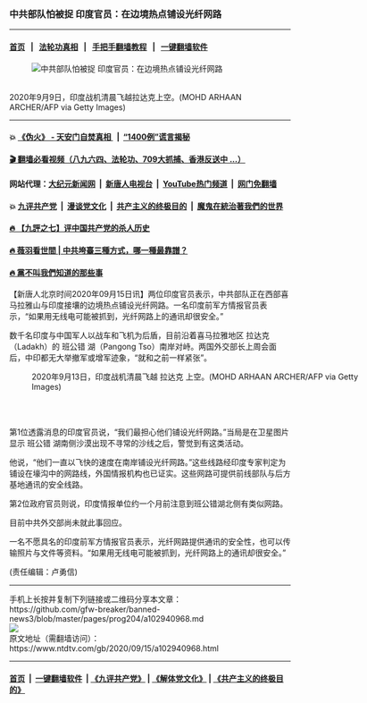 ### 中共部队怕被捉 印度官员：在边境热点铺设光纤网路
------------------------

#### [首页](https://github.com/gfw-breaker/banned-news3/blob/master/README.md) &nbsp;&nbsp;|&nbsp;&nbsp; [法轮功真相](https://github.com/begood0513/basic/blob/master/README.md)  &nbsp;&nbsp;|&nbsp;&nbsp; [手把手翻墙教程](https://github.com/gfw-breaker/guides/wiki)  &nbsp;&nbsp;|&nbsp;&nbsp; [一键翻墙软件](https://github.com/gfw-breaker/nogfw/blob/master/README.md)  



<div><div class="featured_image">
 <figure>
  <img alt="中共部队怕被捉 印度官员：在边境热点铺设光纤网路" src="https://i.ntdtv.com/assets/uploads/2020/09/GettyImages-1228415513-1-800x450.jpg"/>
 </figure><br/>
 <span class="caption">
  2020年9月9日，印度战机清晨飞越拉达克上空。(MOHD ARHAAN ARCHER/AFP via Getty Images)
 </span>
</div>
</div><hr/>

#### 💥 [《伪火》 - 天安门自焚真相 ](http://158.247.203.241:10000/videos/blog/weihuo.html)&nbsp; |&nbsp; [“1400例”谎言揭秘  ](http://158.247.203.241:10000/videos/blog/jiexi1400.html)

#### [ 🎬  翻墙必看视频（八九六四、法轮功、709大抓捕、香港反送中 ...）](https://github.com/gfw-breaker/links/blob/master/banned.md)

#### 网站代理：[大纪元新闻网](http://158.247.203.241:10080/gb/) &nbsp;|&nbsp; [新唐人电视台](http://158.247.203.241:8808/gb/)  &nbsp;|&nbsp; [YouTube热门频道](http://158.247.203.241/youtube.html) &nbsp;|&nbsp; [网门免翻墙](http://158.247.203.241:11000/show.aspx?name=ogHome)

#### 💥 [九评共产党](http://158.247.203.241:10000/videos/res/jiuping/)&nbsp; |&nbsp; [漫谈党文化](http://158.247.203.241:10000/videos/res/mtdwh/)&nbsp; |&nbsp; [共产主义的终极目的](http://158.247.203.241:10000/videos/res/zjmd/)&nbsp; |&nbsp; [魔鬼在統治著我們的世界](http://158.247.203.241:10000/videos/res/TheSpecter/)  

#### [ 🔥  【九評之七】评中国共产党的杀人历史](http://158.247.203.241:10000/videos/news/../res/jiuping/index.html)

#### [ 🔥  薇羽看世間 | 中共垮臺三種方式，哪一種最靠譜？](http://158.247.203.241:10000/videos/news/weiyu01.html)

#### [ 🔥  黨不叫我們知道的那些事](http://158.247.203.241:10000/videos/news/truth02.html)

<div><div class="post_content" itemprop="articleBody">
 <p>
  【新唐人北京时间2020年09月15日讯】两位印度官员表示，中共部队正在西部喜马拉雅山与印度接壤的边境热点铺设光纤网路。一名印度前军方情报官员表示，“如果用无线电可能被抓到，光纤网路上的通讯却很安全。”
 </p>
 <p>
  数千名印度与中国军人以战车和飞机为后盾，目前沿着喜马拉雅地区
  <ok href="https://www.ntdtv.com/gb/拉达克.htm">
   拉达克
  </ok>
  （Ladakh）的
  <ok href="https://www.ntdtv.com/gb/班公错.htm">
   班公错
  </ok>
  湖（Pangong Tso）南岸对峙。两国外交部长上周会面后，中印都无大举撤军或增军迹象，“就和之前一样紧张”。
 </p>
 <figure class="wp-caption alignnone" id="attachment_102940978" style="width: 600px">
  <img alt="" class="size-medium wp-image-102940978" src="https://i.ntdtv.com/assets/uploads/2020/09/GettyImages-1228485002-600x400.jpg">
   <br/><figcaption class="wp-caption-text">
    2020年9月13日，印度战机清晨飞越
    <ok href="https://www.ntdtv.com/gb/拉达克.htm">
     拉达克
    </ok>
    上空。(MOHD ARHAAN ARCHER/AFP via Getty Images)
   </figcaption><br/>
  </img>
 </figure><br/>
 <p>
  第1位透露消息的印度官员说，“我们最担心他们铺设光纤网路。”当局是在卫星图片显示
  <ok href="https://www.ntdtv.com/gb/班公错.htm">
   班公错
  </ok>
  湖南侧沙漠出现不寻常的沙线之后，警觉到有这类活动。
 </p>
 <p>
  他说，“他们一直以飞快的速度在南岸铺设光纤网路。”这些线路经印度专家判定为铺设在壕沟中的网路线，外国情报机构也已证实。这些网路可提供前线部队与后方基地通讯的安全线路。
 </p>
 <p>
  第2位政府官员则说，印度情报单位约一个月前注意到班公错湖北侧有类似网路。
 </p>
 <p>
  目前中共外交部尚未就此事回应。
 </p>
 <p>
  一名不愿具名的印度前军方情报官员表示，光纤网路提供通讯的安全性，也可以传输照片与文件等资料。“如果用无线电可能被抓到，光纤网路上的通讯却很安全。”
 </p>
 <p>
  (责任编辑：卢勇信)
 </p>
 <div class="single_ad">
 </div>
</div>
</div>
<hr/>
手机上长按并复制下列链接或二维码分享本文章：<br/>
https://github.com/gfw-breaker/banned-news3/blob/master/pages/prog204/a102940968.md <br/>
<a href='https://github.com/gfw-breaker/banned-news3/blob/master/pages/prog204/a102940968.md'><img src='https://github.com/gfw-breaker/banned-news3/blob/master/pages/prog204/a102940968.md.png'/></a> <br/>
原文地址（需翻墙访问）：https://www.ntdtv.com/gb/2020/09/15/a102940968.html


------------------------
#### [首页](https://github.com/gfw-breaker/banned-news3/blob/master/README.md) &nbsp;|&nbsp; [一键翻墙软件](https://github.com/gfw-breaker/nogfw/blob/master/README.md) &nbsp;| [《九评共产党》](https://github.com/gfw-breaker/9ping.md/blob/master/README.md#九评之一评共产党是什么) | [《解体党文化》](https://github.com/gfw-breaker/jtdwh.md/blob/master/README.md) | [《共产主义的终极目的》](https://github.com/gfw-breaker/gczydzjmd.md/blob/master/README.md)


<img src='http://gfw-breaker.win/banned-news3/pages/prog204/a102940968.md' width='0px' height='0px'/>